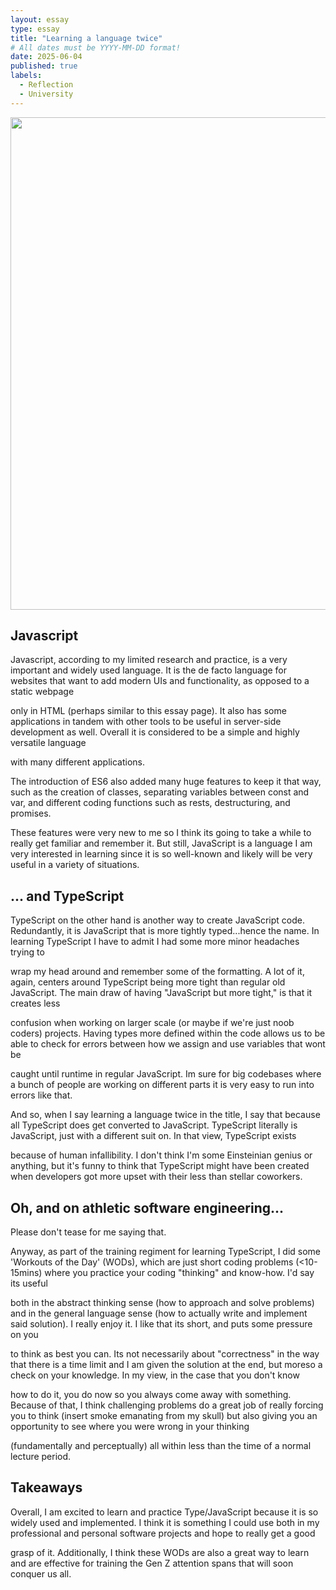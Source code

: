 ```yaml
---
layout: essay
type: essay
title: "Learning a language twice"
# All dates must be YYYY-MM-DD format!
date: 2025-06-04
published: true
labels:
  - Reflection
  - University
---
```


<img width="788px" class="rounded float-start pe-4" src="../img/typescript/typescript_head.jpg">

## Javascript

Javascript, according to my limited research and practice, is a very important and widely used language. It is the de facto language for websites that want to add modern UIs and functionality, as opposed to a static webpage

only in HTML (perhaps similar to this essay page). It also has some applications in tandem with other tools to be useful in server-side development as well. Overall it is considered to be a simple and highly versatile language

with many different applications. 

The introduction of ES6 also added many huge features to keep it that way, such as the creation of classes, separating variables between const and var, and different coding functions such as rests, destructuring, and promises.

These features were very new to me so I think its going to take a while to really get familiar and remember it. But still, JavaScript is a language I am very interested in learning since it is so well-known and likely will be very useful in a variety of situations.


## ... and TypeScript

TypeScript on the other hand is another way to create JavaScript code. Redundantly, it is JavaScript that is more tightly typed...hence the name. In learning TypeScript I have to admit I had some more minor headaches trying to 

wrap my head around and remember some of the formatting. A lot of it, again, centers around TypeScript being more tight than regular old JavaScript. The main draw of having "JavaScript but more tight," is that it creates less

confusion when working on larger scale (or maybe if we're just noob coders) projects. Having types more defined within the code allows us to be able to check for errors between how we assign and use variables that wont be 

caught until runtime in regular JavaScript. Im sure for big codebases where a bunch of people are working on different parts it is very easy to run into errors like that. 


And so, when I say learning a language twice in the title, I say that because all TypeScript does get converted to JavaScript. TypeScript literally is JavaScript, just with a different suit on. In that view, TypeScript exists

because of human infallibility. I don't think I'm some Einsteinian genius or anything, but it's funny to think that TypeScript might have been created when developers got more upset with their less than stellar coworkers. 


## Oh, and on athletic software engineering...

Please don't tease for me saying that. 

Anyway, as part of the training regiment for learning TypeScript, I did some 'Workouts of the Day' (WODs), which are just short coding problems (<10-15mins) where you practice your coding "thinking" and know-how. I'd say its useful

both in the abstract thinking sense (how to approach and solve problems) and in the general language sense (how to actually write and implement said solution). I really enjoy it. I like that its short, and puts some pressure on you

to think as best you can. Its not necessarily about "correctness" in the way that there is a time limit and I am given the solution at the end, but moreso a check on your knowledge. In my view, in the case that you don't know

how to do it, you do now so you always come away with something. Because of that, I think challenging problems do a great job of really forcing you to think (insert smoke emanating from my skull) but also giving you an opportunity to see where you were wrong in your thinking

(fundamentally and perceptually) all within less than the time of a normal lecture period. 


## Takeaways

Overall, I am excited to learn and practice Type/JavaScript because it is so widely used and implemented. I think it is something I could use both in my professional and personal software projects and hope to really get a good

grasp of it. Additionally, I think these WODs are also a great way to learn and are effective for training the Gen Z attention spans that will soon conquer us all. 

 
